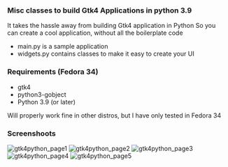 ### Misc classes to build Gtk4 Applications in python 3.9

It takes the hassle away from building Gtk4 application in Python
So you can create a cool application, without all the boilerplate code

 * main.py     is a sample application
 * widgets.py  contains classes to make it easy to create your UI

### Requirements (Fedora 34)
* gtk4
* python3-gobject
* Python 3.9 (or later)

Will properly work fine in other distros, but I have only tested in Fedora 34

### Screenshoots
![gtk4python_page1](https://user-images.githubusercontent.com/283985/138865212-6d67f2e0-c844-4ef6-bfbe-6cb064dfb2ab.png)
![gtk4python_page2](https://user-images.githubusercontent.com/283985/138865222-1925c777-4c7f-439c-b6b4-3198925fe5ce.png)
![gtk4python_page3](https://user-images.githubusercontent.com/283985/138865228-28695733-0973-4924-8efb-99b20cd3add5.png)
![gtk4python_page4](https://user-images.githubusercontent.com/283985/138865238-8101c308-93ad-4f51-b80b-70a4e2c07f35.png)
![gtk4python_page5](https://user-images.githubusercontent.com/283985/138865245-f8f31279-2938-4748-a36a-df3bfff5089d.png)
